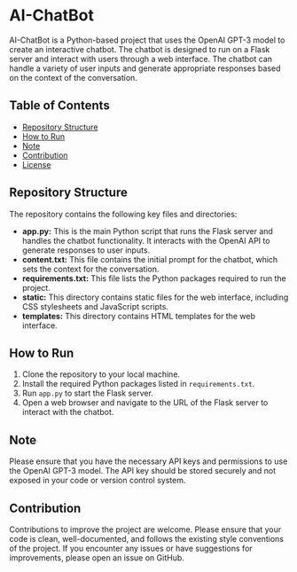 <h1>AI-ChatBot</h1>
<p>AI-ChatBot is a Python-based project that uses the OpenAI GPT-3 model to create an interactive chatbot. The chatbot is designed to run on a Flask server and interact with users through a web interface. The chatbot can handle a variety of user inputs and generate appropriate responses based on the context of the conversation.</p>

<h2>Table of Contents</h2>
<ul>
<li><a href="#repository-structure">Repository Structure</a></li>
<li><a href="#how-to-run">How to Run</a></li>
<li><a href="#note">Note</a></li>
<li><a href="#contribution">Contribution</a></li>
<li><a href="#license">License</a></li>
</ul>

<h2 id="repository-structure">Repository Structure</h2>
<p>The repository contains the following key files and directories:</p>
<ul>
<li><strong>app.py:</strong> This is the main Python script that runs the Flask server and handles the chatbot functionality. It interacts with the OpenAI API to generate responses to user inputs.</li>
<li><strong>content.txt:</strong> This file contains the initial prompt for the chatbot, which sets the context for the conversation.</li>
<li><strong>requirements.txt:</strong> This file lists the Python packages required to run the project.</li>
<li><strong>static:</strong> This directory contains static files for the web interface, including CSS stylesheets and JavaScript scripts.</li>
<li><strong>templates:</strong> This directory contains HTML templates for the web interface.</li>
</ul>

<h2 id="how-to-run">How to Run</h2>
<ol>
<li>Clone the repository to your local machine.</li>
<li>Install the required Python packages listed in <code>requirements.txt</code>.</li>
<li>Run <code>app.py</code> to start the Flask server.</li>
<li>Open a web browser and navigate to the URL of the Flask server to interact with the chatbot.</li>
</ol>

<h2 id="note">Note</h2>
<p>Please ensure that you have the necessary API keys and permissions to use the OpenAI GPT-3 model. The API key should be stored securely and not exposed in your code or version control system.</p>

<h2 id="contribution">Contribution</h2>
<p>Contributions to improve the project are welcome. Please ensure that your code is clean, well-documented, and follows the existing style conventions of the project. If you encounter any issues or have suggestions for improvements, please open an issue on GitHub.</p>
